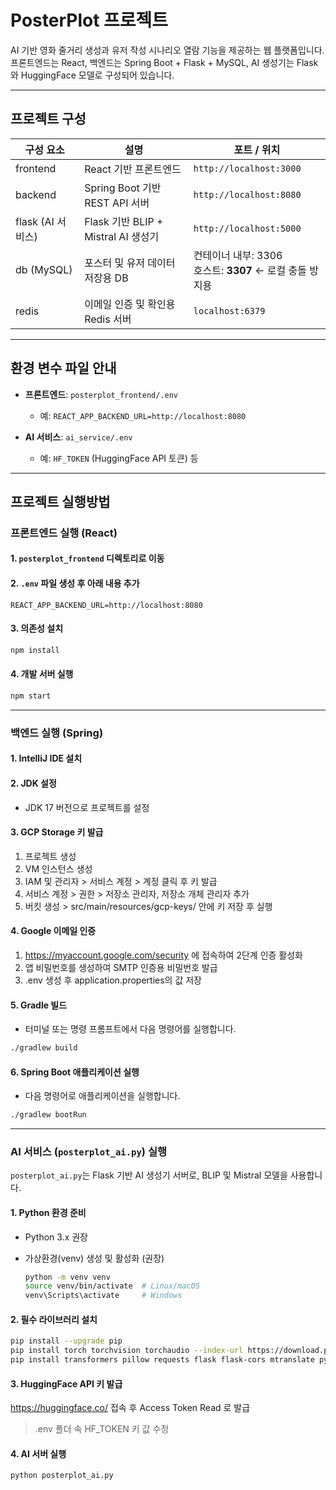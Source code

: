 # PosterPlot 프로젝트

AI 기반 영화 줄거리 생성과 유저 작성 시나리오 열람 기능을 제공하는 웹 플랫폼입니다.  
프론트엔드는 React, 백엔드는 Spring Boot + Flask + MySQL, AI 생성기는 Flask와 HuggingFace 모델로 구성되어 있습니다.

---

## 프로젝트 구성

| 구성 요소        | 설명                                   | 포트 / 위치                   |
|-----------------|--------------------------------------|------------------------------|
| frontend        | React 기반 프론트엔드                   | `http://localhost:3000`        |
| backend         | Spring Boot 기반 REST API 서버          | `http://localhost:8080`         |
| flask (AI 서비스) | Flask 기반 BLIP + Mistral AI 생성기    | `http://localhost:5000`         |
| db (MySQL)      | 포스터 및 유저 데이터 저장용 DB          | 컨테이너 내부: 3306<br>호스트: **3307** ← 로컬 충돌 방지용 |
| redis           | 이메일 인증 및 확인용 Redis 서버         | `localhost:6379`       |

---
## 환경 변수 파일 안내

- **프론트엔드**: `posterplot_frontend/.env`  
  - 예: `REACT_APP_BACKEND_URL=http://localhost:8080`

- **AI 서비스**: `ai_service/.env`  
  - 예: `HF_TOKEN` (HuggingFace API 토큰) 등
---

## 프로젝트 실행방법

### 프론트엔드 실행 (React)

#### 1. `posterplot_frontend` 디렉토리로 이동

#### 2. `.env` 파일 생성 후 아래 내용 추가

   ```env
   REACT_APP_BACKEND_URL=http://localhost:8080
   ```

#### 3. 의존성 설치

   ```bash
   npm install
   ```

#### 4. 개발 서버 실행

   ```bash
   npm start
   ```


---

### 백엔드 실행 (Spring)

#### 1. IntelliJ IDE 설치

#### 2. JDK 설정

- JDK 17 버전으로 프로젝트를 설정

#### 3. GCP Storage 키 발급

 1. 프로젝트 생성
 2. VM 인스턴스 생성
 3. IAM 및 관리자 > 서비스 계정 > 계정 클릭 후 키 발급
 4. 서비스 계정 > 권한 > 저장소 관리자, 저장소 개체 관리자 추가
 5. 버킷 생성 > src/main/resources/gcp-keys/ 안에 키 저장 후 실행

#### 4. Google 이메일 인증

  1. https://myaccount.google.com/security 에 접속하여 2단계 인증 활성화
  2. 앱 비밀번호를 생성하여 SMTP 인증용 비밀번호 발급
  3. .env 생성 후 application.properties의 값 저장
     
#### 5. Gradle 빌드

- 터미널 또는 명령 프롬프트에서 다음 명령어를 실행합니다.

```bash
./gradlew build
```

#### 6. Spring Boot 애플리케이션 실행

- 다음 명령어로 애플리케이션을 실행합니다.

```bash
./gradlew bootRun
```

---

### AI 서비스 (`posterplot_ai.py`) 실행

`posterplot_ai.py`는 Flask 기반 AI 생성기 서버로, BLIP 및 Mistral 모델을 사용합니다.

#### 1. Python 환경 준비

- Python 3.x 권장  
- 가상환경(venv) 생성 및 활성화 (권장)  

   ```bash
   python -m venv venv
   source venv/bin/activate  # Linux/macOS
   venv\Scripts\activate     # Windows
   ```

#### 2. 필수 라이브러리 설치  

```bash
pip install --upgrade pip
pip install torch torchvision torchaudio --index-url https://download.pytorch.org/whl/cpu
pip install transformers pillow requests flask flask-cors mtranslate python-dotenv
```

#### 3. HuggingFace API 키 발급
 https://huggingface.co/ 접속 후 Access Token Read 로 발급
 > .env 폴더 속 HF_TOKEN 키 값 수정 

#### 4. AI 서버 실행  

```bash
python posterplot_ai.py
```



